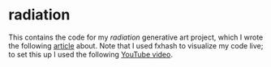 # radiation

This contains the code for my *radiation* generative art project, which I wrote the following [article](https://medium.com/@awiteck/generative-art-is-awesome-heres-how-i-started-dd24cf80c4af) about. Note that I used fxhash to visualize my code live; to set this up I used the following [YouTube video](https://youtu.be/K0p4ZtYuHHo).
